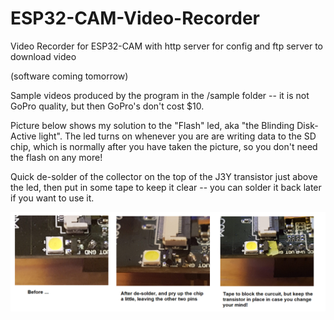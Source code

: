 # ESP32-CAM-Video-Recorder
Video Recorder for ESP32-CAM with http server for config and ftp server to download video

(software coming tomorrow)

Sample videos produced by the program in the /sample folder -- it is not GoPro quality, but then GoPro's don't cost $10.

Picture below shows my solution to the "Flash" led, aka "the Blinding Disk-Active light".  The led turns on whenever you are are writing data to the SD chip, which is normally after you have taken the picture, so you don't need the flash on any more!  

Quick de-solder of the collector on the top of the J3Y transistor just above the led, then put in some tape to keep it clear -- you can solder it back later if you want to use it.

<img src="./de-solder.png">
